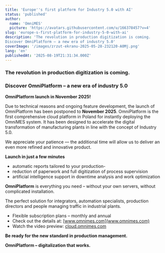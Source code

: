 ```yaml
---
title: 'Europe''s first platform for Industry 5.0 with AI'
status: 'published'
author:
  name: 'OmniMES'
  picture: 'https://avatars.githubusercontent.com/u/166378457?v=4'
slug: 'europe-s-first-platform-for-industry-5-0-with-ai'
description: 'The revolution in production digitization is coming.
Discover OmniPlatform – a new era of industry 5.0'
coverImage: '/images/zrzut-ekranu-2025-05-28-232120-A0Mj.png'
lang: 'en'
publishedAt: '2025-08-19T21:31:34.000Z'
---
```


### **The revolution in production digitization is coming.**

### **Discover OmniPlatform – a new era of industry 5.0**

**OmniPlatform launch in November 2025!**

Due to technical reasons and ongoing feature development, the launch of OmniPlatform has been postponed to **November 2025**. OmniPlatform is the first comprehensive cloud platform in Poland for instantly deploying the OmniMES system. It has been designed to accelerate the digital transformation of manufacturing plants in line with the concept of Industry 5.0.

We appreciate your patience — the additional time will allow us to deliver an even more refined and innovative product.

**Launch in just a few minutes**

- automatic reports tailored to your production-
- reduction of paperwork and full digitization of process supervision
- artificial intelligence support in downtime analysis and work optimization

**OmniPlatform** is everything you need – without your own servers, without complicated installation.

The perfect solution for integrators, automation specialists, production directors and people managing traffic in industrial plants.

- Flexible subscription plans – monthly and annual
- Check out the details at: [www.omnimes.com](www.omnimes.com)
- Watch the video preview: [cloud.omnimes.com](https://cloud.omnimes.com)

**Be ready for the new standard in production management.**

**OmniPlatform – digitalization that works.**
